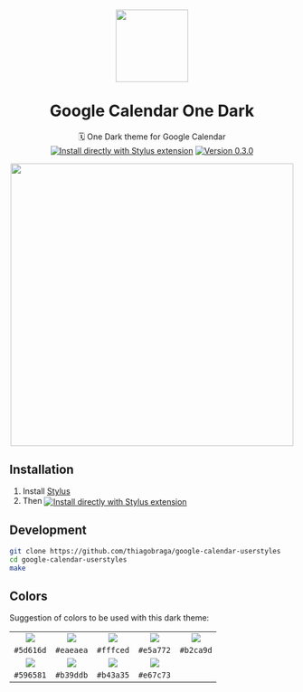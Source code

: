 <h1 align="center">
  <img src="https://i.imgur.com/8N7d4SJ.png" height="128" /><br>
  <br>
  Google Calendar One Dark
</h1>

<p align="center">
  🗓 One Dark theme for Google Calendar<br>
  <a href="https://raw.githubusercontent.com/thiagobraga/google-calendar-userstyles/master/theme.user.css"><img src="https://img.shields.io/badge/Install%20directly%20with-Stylus-lightgrey.svg?longCache=true&logo=google&logoColor=f1f1f1" align="center" alt="Install directly with Stylus extension" /></a>
  <a href="https://raw.githubusercontent.com/thiagobraga/google-calendar-userstyles/master/theme.user.css"><img src="https://img.shields.io/badge/version-0.3.0-596581.svg" align="center" alt="Version 0.3.0"></a>
</p>

<p align="center">
  <img src="https://i.imgur.com/5n9DG6z.png" width="500" />
</p>

## Installation

1. Install [Stylus](https://add0n.com/stylus.html)
2. Then <a href="https://raw.githubusercontent.com/thiagobraga/google-calendar-userstyles/master/theme.user.css"><img src="https://img.shields.io/badge/install%20directly%20with-Stylus-lightgray.svg?longCache=true&logoColor=f1f1f1" align="center" alt="Install directly with Stylus extension" /></a>

## Development

``` sh
git clone https://github.com/thiagobraga/google-calendar-userstyles
cd google-calendar-userstyles
make
```

## Colors

Suggestion of colors to be used with this dark theme:

|              |              |              |              |              |
|:------------:|:------------:|:------------:|:------------:|:------------:|
| ![][#5d616d] | ![][#eaeaea] | ![][#fffced] | ![][#e5a772] | ![][#b2ca9d] |
|  `#5d616d`   |  `#eaeaea`   |  `#fffced`   |  `#e5a772`   |  `#b2ca9d`   |
| ![][#596581] | ![][#b39ddb] | ![][#b43a35] | ![][#e67c73] |              |
|  `#596581`   |  `#b39ddb`   |  `#b43a35`   |  `#e67c73`   |              |

[#5d616d]: https://img.shields.io/static/v1?message=%235d616d&label=&color=5d616d&style=for-the-badge
[#eaeaea]: https://img.shields.io/static/v1?message=%23eaeaea&label=&color=eaeaea&style=for-the-badge
[#fffced]: https://img.shields.io/static/v1?message=%23fffced&label=&color=fffced&style=for-the-badge
[#596581]: https://img.shields.io/static/v1?message=%23596581&label=&color=596581&style=for-the-badge
[#b39ddb]: https://img.shields.io/static/v1?message=%23b39ddb&label=&color=b39ddb&style=for-the-badge
[#b43a35]: https://img.shields.io/static/v1?message=%23b43a35&label=&color=b43a35&style=for-the-badge
[#e67c73]: https://img.shields.io/static/v1?message=%23e67c73&label=&color=e67c73&style=for-the-badge
[#e5a772]: https://img.shields.io/static/v1?message=%23e5a772&label=&color=e5a772&style=for-the-badge
[#b2ca9d]: https://img.shields.io/static/v1?message=%23b2ca9d&label=&color=b2ca9d&style=for-the-badge
